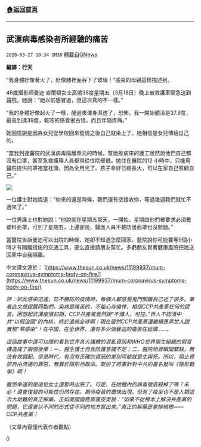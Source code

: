 ###  [:house:返回首頁](https://github.com/ourhimalayas/txt)
---

## 武漢病毒感染者所經驗的痛苦
`2020-03-27 10:34 GM30` [轉載自GNews](https://gnews.org/zh-hant/154359/)

**編譯：行天**

“我身體好像著火了，好像肺裡面吞下了玻璃！”感染的母親這樣描述到。

46歲攝影師曼迪·查爾頓女士高燒38度星期五（3月18日）晚上被救護車緊急送到醫院。她說：“她以前感冒過，但這次真的不一樣。”

“我的身體好像起火了一樣，醒過來渾身濕透了，恐怖。我一開始體溫是37.9度，最高到達39度，乾咳的感覺很古怪，而且伴隨疼痛。”

她回憶說是因為女兒從學校回來發燒之後自己就染上了。她相信是女兒傳給自己的。

“當我到達醫院的武漢病毒隔離單元的時候，幫她推病床的護工居然說他們自己都沒有口罩，甚至急救護理人員都得從住院部借。她住在醫院的12 小時中，只能用醫院提供的罩袍當枕頭，因為全用光了。孩子幸好已經長大，可以在家自己照顧自己。”

![](https://s3-ap-northeast-1.amazonaws.com/news.guo.offload.media/wp-content/uploads/2020/03/27072118/1-142.png)

一位護士對她說道：“你來的還是時候，我們還有空接收你，等過幾週我們就忙不過來了。”

一位男護士也對她說：“他說就在星期五那天，一開始，星期四他們被要求必須戴塑料面罩，可到了星期五，上邊卻說，醫護人員不戴防護面罩也沒問題。”

當醫院告訴曼迪可以出院的時候，她卻不知道怎麼回家。醫院說你可能要等9個小時才有隔離措施的交通工具，要么直接請朋友幫忙。多虧朋友冒著健康風險把她送回家中自我隔離。

中文譯文源於： [https://www.thesun.co.uk/news/11199937/mum-coronavirus-symptoms-body-on-fire/](https://www.thesun.co.uk/news/11199937/mum-coronavirus-symptoms-body-on-fire/)

*評：如此感染迅速，防不勝防的疫情時，每個人都感覺鬼門關離自己近了很多。筆者此文想提醒同胞們，染病是痛苦的，不能心存僥倖，相信CCP共產黨任何的謊言。回想起武漢疫情初期，CCP共產黨竟然說“不傳人，可控。”世人不認清中共“以假治國”的內核，終於遺禍全球啊！現在居然CCP共產黨還繼續愚弄世人說實現“零感染”！在中國，在全世界，還有多少個曼迪的痛苦在延續……。*

*這個故事中還可以隱約看到世界各大媒體的混亂資訊和WHO世界衛生組織的假宣傳造成了兩個後果：一，醫生護士自我防護意識不足；二，醫院物資瞬間緊缺，無法有效調配。信息時代，有沒有正確的資訊的差別可能就是生與死。所以，阻止資訊自由流通的罪惡，無異於隱形地取命。斯伯丁將軍針對中共的書名就叫《隱形戰爭》啊！*

*雖然幸運的是這位女士還暫時出院了。可是，在她體內的病毒徹底殺掉了嗎？未必！還會復發的可能性仍然存在。期待疫苗的盡快出現。但有了疫苗也不是人類這次大劫難的真正解藥。正如美國國務卿蓬皮奧說：“如果不從根本上解決共產黨的問題，它還會以不同的形式從不同的地方冒出來。”真正的解藥是拿掉禍根——CCP共產黨！*

（文章內容僅代表作者觀點）

0
